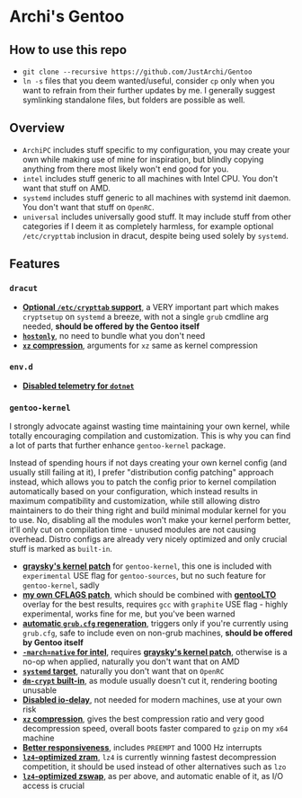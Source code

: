 # Archi's Gentoo

## How to use this repo

- `git clone --recursive https://github.com/JustArchi/Gentoo`
- `ln -s` files that you deem wanted/useful, consider `cp` only when you want to refrain from their further updates by me. I generally suggest symlinking standalone files, but folders are possible as well.

## Overview

- `ArchiPC` includes stuff specific to my configuration, you may create your own while making use of mine for inspiration, but blindly copying anything from there most likely won't end good for you.
- `intel` includes stuff generic to all machines with Intel CPU. You don't want that stuff on AMD.
- `systemd` includes stuff generic to all machines with systemd init daemon. You don't want that stuff on `OpenRC`.
- `universal` includes universally good stuff. It may include stuff from other categories if I deem it as completely harmless, for example optional `/etc/crypttab` inclusion in dracut, despite being used solely by `systemd`.

## Features

### `dracut`

- **[Optional `/etc/crypttab` support](https://github.com/JustArchi/Gentoo/blob/main/universal/etc/dracut.conf.d/cryptsetup.conf)**, a VERY important part which makes `cryptsetup` on `systemd` a breeze, with not a single `grub` cmdline arg needed, **should be offered by the Gentoo itself**
- **[`hostonly`](https://github.com/JustArchi/Gentoo/blob/main/universal/etc/dracut.conf.d/hostonly.conf)**, no need to bundle what you don't need
- **[`xz` compression](https://github.com/JustArchi/Gentoo/blob/main/universal/etc/dracut.conf.d/xz.conf)**, arguments for `xz` same as kernel compression

### `env.d`

- **[Disabled telemetry for `dotnet`](https://github.com/JustArchi/Gentoo/blob/main/universal/etc/env.d/40dotnet)**

### `gentoo-kernel`

I strongly advocate against wasting time maintaining your own kernel, while totally encouraging compilation and customization. This is why you can find a lot of parts that further enhance `gentoo-kernel` package.

Instead of spending hours if not days creating your own kernel config (and usually still failing at it), I prefer "distribution config patching" approach instead, which allows you to patch the config prior to kernel compilation automatically based on your configuration, which instead results in maximum compatibility and customization, while still allowing distro maintainers to do their thing right and build minimal modular kernel for you to use. No, disabling all the modules won't make your kernel perform better, it'll only cut on compilation time - unused modules are not causing overhead. Distro configs are already very nicely optimized and only crucial stuff is marked as `built-in`.

- **[graysky's kernel patch](https://github.com/graysky2/kernel_compiler_patch)** for `gentoo-kernel`, this one is included with `experimental` USE flag for `gentoo-sources`, but no such feature for `gentoo-kernel`, sadly
- **[my own CFLAGS patch](https://github.com/JustArchi/Gentoo/blob/main/universal/etc/portage/patches/sys-kernel/gentoo-kernel/CFLAGS.patch)**, which should be combined with **[gentooLTO](https://github.com/InBetweenNames/gentooLTO)** overlay for the best results, requires `gcc` with `graphite` USE flag - highly experimental, works fine for me, but you've been warned
- **[automatic `grub.cfg` regeneration](https://github.com/JustArchi/Gentoo/blob/main/universal/etc/kernel/postinst.d/99-grub.sh)**, triggers only if you're currently using `grub.cfg`, safe to include even on non-grub machines, **should be offered by Gentoo itself**
- **[`-march=native` for intel](https://github.com/JustArchi/Gentoo/blob/main/intel/etc/kernel/config.d/intel-march-native.config)**, requires **[graysky's kernel patch](https://github.com/graysky2/kernel_compiler_patch)**, otherwise is a no-op when applied, naturally you don't want that on AMD
- **[`systemd` target](https://github.com/JustArchi/Gentoo/blob/main/systemd/etc/kernel/config.d/systemd.config)**, naturally you don't want that on `OpenRC`
- **[`dm-crypt` built-in](https://github.com/JustArchi/Gentoo/blob/main/universal/etc/kernel/config.d/cryptsetup.config)**, as module usually doesn't cut it, rendering booting unusable
- **[Disabled io-delay](https://github.com/JustArchi/Gentoo/blob/main/universal/etc/kernel/config.d/io-delay.config)**, not needed for modern machines, use at your own risk
- **[`xz` compression](https://github.com/JustArchi/Gentoo/blob/main/universal/etc/kernel/config.d/kernel-compression.config)**, gives the best compression ratio and very good decompression speed, overall boots faster compared to `gzip` on my `x64` machine
- **[Better responsiveness](https://github.com/JustArchi/Gentoo/blob/main/universal/etc/kernel/config.d/responsiveness.config)**, includes `PREEMPT` and 1000 Hz interrupts
- **[`lz4`-optimized zram](https://github.com/JustArchi/Gentoo/blob/main/universal/etc/kernel/config.d/zram.config)**, `lz4` is currently winning fastest decompression competition, it should be used instead of other alternatives such as `lzo`
- **[`lz4`-optimized zswap](https://github.com/JustArchi/Gentoo/blob/main/universal/etc/kernel/config.d/zswap.config)**, as per above, and automatic enable of it, as I/O access is crucial
